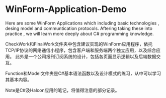 # WinForm-Application-Demo
Here are some WinForm Applications which including basic technologies , desing model and communtication protocols.
Aftering taking these into practice , we will learn more deeply about C# programming knowledge.

CheckWork和FinalWork文件夹中包含建议实现的WinForm应用程序，依托TCP/IP协议的网络通信小程序，包含客户端和服务端两个独立应用，以及综合应用。
此外是一个公司报刊订阅系统的设计，包括各页面显示逻辑以及后端数据交互。

Function和Model文件夹是C#基本语法函数以及设计模式的练习，从中可以学习其基本内容。

Note是C#及Halcon应用的笔记，将值得注意的部分记录。
